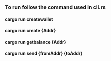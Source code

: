### To run follow the command used in cli.rs

#### cargo run createwallet

#### cargo run create {Addr}

#### cargo run getbalance {Addr}

#### cargo run send {fromAddr} {toAddr}
